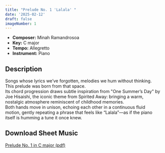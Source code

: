 ```yaml
---
title: "Prelude No. 1 'Lalala' "
date: '2025-02-12'
draft: false
imageNumber: 1
---
```

- **Composer:** Minah Ramandrosoa
- **Key:** C major
- **Tempo:** Allegretto
- **Instrument:** Piano

<!--more-->
## Description
Songs whose lyrics we’ve forgotten, melodies we hum without thinking. This prelude was born from that space.<br> 
Its chord progression draws subtle inspiration from "One Summer’s Day" by Joe Hisaishi, the iconic theme from Spirited Away: bringing a warm, nostalgic atmosphere reminiscent of childhood memories. <br>
Both hands move in unison, echoing each other in a continuous fluid motion, gently repeating a phrase that feels like “Lalala”—as if the piano itself is humming a tune it once knew.

 ## Download Sheet Music

 [Prelude No. 1 in C major (pdf)](/pdfs/Prelude%20No.1%20in%20Cmajor.pdf)